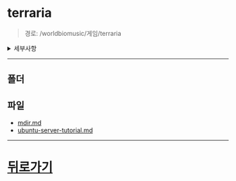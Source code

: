# terraria
> 경로: /worldbiomusic/게임/terraria
<details>
<summary>세부사항</summary>

- 폴더: 0
- 파일: 2
</details>

---


## 폴더

## 파일
- [mdir.md](./mdir.md)
- [ubuntu-server-tutorial.md](./ubuntu-server-tutorial.md)
---
# [뒤로가기](../mdir.md)
